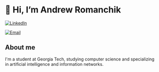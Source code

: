# 👋 Hi, I’m Andrew Romanchik
[![LinkedIn](https://img.shields.io/badge/LinkedIn-Profile-blue?style=flat&logo=linkedin&logoColor=white)](https://www.linkedin.com/in/andrew-romanchik/)


[![Email](https://img.shields.io/badge/Email-Contact%20Me-red?style=flat&logo=gmail&logoColor=white)](mailto:aromanchik1@hotmail.com)


## About me
I'm a student at Georgia Tech, studying computer science and specializing in artificial intelligence and information networks. 


<!---
aromanchik0972/aromanchik0972 is a ✨ special ✨ repository because its `README.md` (this file) appears on your GitHub profile.
You can click the Preview link to take a look at your changes.
--->
